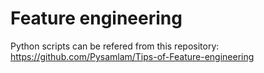 # Feature engineering

Python scripts can be refered from this repository: https://github.com/Pysamlam/Tips-of-Feature-engineering
